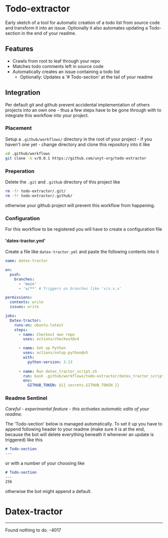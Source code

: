 # Todo-extractor
Early sketch of a tool for automatic creation of a todo list from source code and transform it into an issue. Optionally it also automates updating a Todo-section in the end of your readme.

## Features
- Crawls from root to leaf through your repo
- Matches todo comments left in source code
- Automatically creates an issue containing a todo list
  - Optionally: Updates a '# Todo-section' at the tail of your readme

## Integration
Per default git and github prevent accidental implementation of others projects into an own one - thus a few steps have to be gone through with to integrate this workflow into your project.

### Placement 
Setup a `.github/workflows/` directory in the root of your project - if you haven't one yet - change directory and clone this repository into it like 
```bash
cd .github/workflows
git clone -b v/0.0.1 https://github.com/unyt-org/todo-extractor
```

### Preperation
Delete the `.git` and `.github` directory of this project like
```bash
rm -fr todo-extractor/.git/
rm -fr todo-extractor/.github/
```
otherwise your github project will prevent this workflow from happening.

### Configuration
For this workflow to be registered you will have to create a configuration file

#### 'datex-tractor.yml'
Create a file like `datex-tractor.yml` and paste the following contents into it
```yml
name: datex-tractor

on:
  push:
    branches:
      - 'main'
      - 'v/**' # Triggers on branches like 'v/x.x.x'

permissions:
  contents: write
  issues: write

jobs:
  Datex-tractor:
    runs-on: ubuntu-latest
    steps:
      - name: Checkout own repo
        uses: actions/checkout@v4

      - name: Set up Python
        uses: actions/setup-python@v5
        with: 
          python-version: 3.13
 
      - name: Run datex_tractor_script.sh
        run: bash .github/workflows/todo-extractor/datex_tractor_script.sh
        env:
          GITHUB_TOKEN: ${{ secrets.GITHUB_TOKEN }}
```

### Readme Sentinel
*Careful - experimental feature - this activates automatic edits of your readme.*


The 'Todo-section' below is managed automatically. To set it up you have to append following header to your readme (make sure it is at the end, because the bot will delete everything beneath it whenever an update is triggered) like this

```md
# Todo-section
---
```
or with a number of your choosing like
```md
# Todo-section
---
256
```
otherwise the bot might append a default.

# Datex-tractor
---
Found nothing to do.
-4017